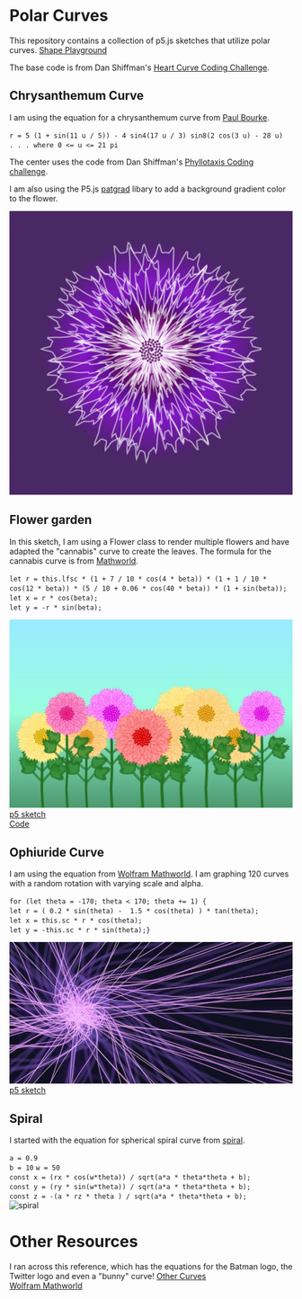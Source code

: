 # Polar Curves

This repository contains a collection of p5.js sketches that utilize polar curves.  [Shape Playground](https://github.com/kfahn22/shape_playground/blob/main/style.css)

The base code is from Dan Shiffman's [Heart Curve Coding Challenge](https://thecodingtrain.com/challenges/134-heart-curve).

## Chrysanthemum Curve

I am using the equation for a chrysanthemum curve from [Paul Bourke](http://paulbourke.net/geometry/chrysanthemum/).

`r = 5 (1 + sin(11 u / 5)) - 4 sin4(17 u / 3) sin8(2 cos(3 u) - 28 u)  . . . where 0 <= u <= 21 pi`

The center uses the code from Dan Shiffman's [Phyllotaxis Coding challenge](https://thecodingtrain.com/challenges/30-phyllotaxis).

I am also using the P5.js [patgrad](https://github.com/antiboredom/p5.patgrad) libary to add a background gradient color to the flower.

![](assets/purple.png)

## Flower garden

In this sketch, I am using a Flower class to render multiple flowers and have adapted the "cannabis" curve to create the leaves. The formula for the cannabis curve is from [Mathworld](https://mathworld.wolfram.com/CannabisCurve.html).

`let r = this.lfsc * (1 + 7 / 10 * cos(4 * beta)) * (1 + 1 / 10 * cos(12 * beta)) * (5 / 10 + 0.06 * cos(40 * beta)) * (1 + sin(beta));`  
`let x = r * cos(beta);`  
`let y = -r * sin(beta);`

![](assets/chrysanthemum_garden.jpg)  
[p5 sketch](https://editor.p5js.org/kfahn/sketches/wnQDK8Qog)  
[Code](https://github.com/kfahn22/polar_curves/tree/main/chrystanthemum_garden)

## Ophiuride Curve

I am using the equation from [Wolfram Mathworld](https://mathworld.wolfram.com/Ophiuride.html). I am graphing 120 curves with a random rotation with varying scale and alpha.

`for (let theta = -170; theta < 170; theta += 1) {`  
`let r = ( 0.2 * sin(theta) -  1.5 * cos(theta) ) * tan(theta);`  
`let x = this.sc * r * cos(theta);`  
`let y = -this.sc * r * sin(theta);}`

![](assets/ophiuride1.jpg)
[p5 sketch](https://editor.p5js.org/kfahn/sketches/TflYfJiF3)

## Spiral

I started with the equation for spherical spiral curve from [spiral](https://www.wolframalpha.com/input?i=spherical+spiral&assumption=%22ClashPrefs%22+-%3E+%7B%22SpaceCurve%22%2C+%22SphericalSpiral%22%7D).

`a = 0.9`  
`b = 10`
`w = 50`  
`const x = (rx * cos(w*theta)) / sqrt(a*a * theta*theta + b);`  
`const y = (ry * sin(w*theta)) / sqrt(a*a * theta*theta + b);`  
`const z = -(a * rz * theta ) / sqrt(a*a * theta*theta + b);`  
![spiral](https://github.com/kfahn22/polar_curves/assets/65121394/f3adf73a-85b3-4c58-a49e-7ed970d51669)

# Other Resources

I ran across this reference, which has the equations for the Batman logo, the Twitter logo and even a "bunny" curve!
[Other Curves](https://blog.wolframalpha.com/2013/07/18/even-more-formulas-for-everything-from-filled-algebraic-curves-to-the-twitter-bird-the-american-flag-chocolate-easter-bunnies-and-the-superman-solid/)  
[Wolfram Mathworld](https://mathworld.wolfram.com/topics/PlaneCurves.html)
